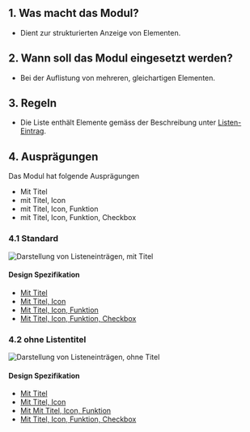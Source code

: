 ## 1. Was macht das Modul?
*   Dient zur strukturierten Anzeige von Elementen.

## 2. Wann soll das Modul eingesetzt werden?
*   Bei der Auflistung von mehreren, gleichartigen Elementen.

## 3. Regeln
*   Die Liste enthält Elemente gemäss der Beschreibung unter [Listen-Eintrag](https://digital.sbb.ch/de/mobile/elemente/listen-eintrag). 

## 4. Ausprägungen
Das Modul hat folgende Ausprägungen
* Mit Titel
* mit Titel,  Icon
* mit Titel,  Icon,  Funktion
* mit Titel,  Icon,  Funktion,  Checkbox

### 4.1 Standard
![Darstellung von Listeneinträgen, mit Titel](https://raw.githubusercontent.com/sbb-design-systems/design-system-mobile-documentation/master/documentation/modules/list/images/MM17_Liste_mit_Titel.png 'class: image')

#### Design Spezifikation
*   [Mit Titel](https://sbb.invisionapp.com/d/main#/console/14051805/322943585/inspect)
*   [Mit Titel,  Icon](https://sbb.invisionapp.com/d/main#/console/14051805/322943586/inspect)
*   [Mit Titel,  Icon,  Funktion](https://sbb.invisionapp.com/d/main#/console/14051805/322943587/inspect)
*   [Mit Titel,  Icon,  Funktion,  Checkbox](https://sbb.invisionapp.com/d/main#/console/14051805/322943588/inspect)

### 4.2 ohne Listentitel
![Darstellung von Listeneinträgen, ohne Titel](https://raw.githubusercontent.com/sbb-design-systems/design-system-mobile-documentation/master/documentation/modules/list/images/MM17_Liste_ohne_Titel.png 'class: image')

#### Design Spezifikation
*   [Mit Titel](https://sbb.invisionapp.com/d/main#/console/14051805/322943581/inspect)
*   [Mit Titel,  Icon](https://sbb.invisionapp.com/d/main#/console/14051805/322943582/inspect)
*   [Mit Mit Titel,  Icon,  Funktion](https://sbb.invisionapp.com/d/main#/console/14051805/322943583/inspect)
*   [Mit Titel,  Icon,  Funktion,  Checkbox](https://sbb.invisionapp.com/d/main#/console/14051805/322943584/inspect)